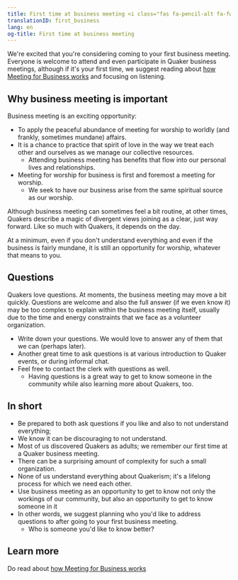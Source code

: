 ```yaml
---
title: First time at business meeting <i class="fas fa-pencil-alt fa-fw color-1-dark-text"></i>
translationID: first_business
lang: en
og-title: First time at business meeting
---
```

We're excited that you're considering coming to your first business meeting. Everyone is welcome to attend and even participate in Quaker business meetings, although if it's your first time, we suggest reading about [how Meeting for Business works](/next_steps/business) and focusing on listening.

## Why business meeting is important
Business meeting is an exciting opportunity:
* To apply the peaceful abundance of meeting for worship to worldly (and frankly, sometimes mundane) affairs.
* It is a chance to practice that spirit of love in the way we treat each other and ourselves as we manage our collective resources.
  * Attending business meeting has benefits that flow into our personal lives and relationships.
* Meeting for worship for business is first and foremost a meeting for worship.
  * We seek to have our business arise from the same spiritual source as our worship. 

Although business meeting can sometimes feel a bit routine, at other times, Quakers describe a magic of divergent views joining as a clear, just way forward. Like so much with Quakers, it depends on the day. 

At a minimum, even if you don't understand everything and even if the business is fairly mundane, it is still an opportunity for worship, whatever that means to you.

## Questions

Quakers love questions. At moments, the business meeting may move a bit quickly. Questions are welcome and also the full answer (if we even know it) may be too complex to explain within the business meeting itself, usually due to the time and energy constraints that we face as a volunteer organization. 
* Write down your questions. We would love to answer any of them that we can (perhaps later).
* Another great time to ask questions is at various introduction to Quaker events, or during informal chat.
* Feel free to contact the clerk with questions as well.
  * Having questions is a great way to get to know someone in the community while also learning more about Quakers, too.

## In short
* Be prepared to both ask questions if you like and also to not understand everything;
* We know it can be discouraging to not understand.
* Most of us discovered Quakers as adults; we remember our first time at a Quaker business meeting.
* There can be a surprising amount of complexity for such a small organization.
* None of us understand everything about Quakerism; it's a lifelong process for which we need each other.
* Use business meeting as an opportunity to get to know not only the workings of our community, but also an opportunity to get to know someone in it
* In other words, we suggest planning who you'd like to address questions to after going to your first business meeting.
  * Who is someone you'd like to know better?

## Learn more
Do read about [how Meeting for Business works](/next_steps/business)
